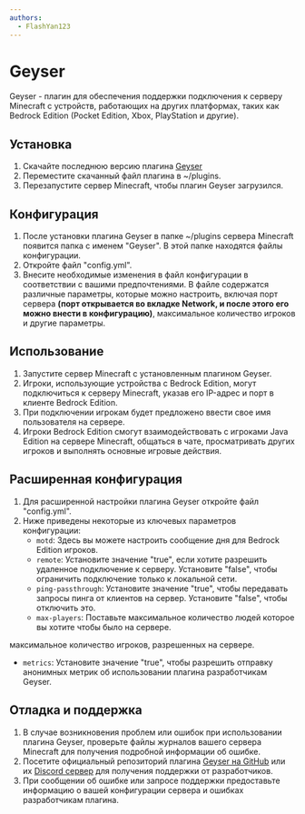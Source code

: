 ```yaml
---
authors:
  - FlashYan123
---
```


# Geyser
Geyser - плагин для обеспечения поддержки подключения к серверу Minecraft с устройств, работающих на других платформах, таких как Bedrock Edition (Pocket Edition, Xbox, PlayStation и другие).

## Установка
1. Скачайте последнюю версию плагина [Geyser](https://geysermc.org/download)
2. Переместите скачанный файл плагина в ~/plugins.
3. Перезапустите сервер Minecraft, чтобы плагин Geyser загрузился.

## Конфигурация
1. После установки плагина Geyser в папке ~/plugins сервера Minecraft появится папка с именем "Geyser". В этой папке находятся файлы конфигурации.
2. Откройте файл "config.yml".
3. Внесите необходимые изменения в файл конфигурации в соответствии с вашими предпочтениями. В файле содержатся различные параметры, которые можно настроить, включая порт сервера **(порт открывается во вкладке Network, и после этого его можно внести в конфигурацию)**, максимальное количество игроков и другие параметры.

## Использование
1. Запустите сервер Minecraft с установленным плагином Geyser.
2. Игроки, использующие устройства с Bedrock Edition, могут подключиться к серверу Minecraft, указав его IP-адрес и порт в клиенте Bedrock Edition.
3. При подключении игрокам будет предложено ввести свое имя пользователя на сервере.
4. Игроки Bedrock Edition смогут взаимодействовать с игроками Java Edition на сервере Minecraft, общаться в чате, просматривать других игроков и выполнять основные игровые действия.

## Расширенная конфигурация
1. Для расширенной настройки плагина Geyser откройте файл "config.yml".
2. Ниже приведены некоторые из ключевых параметров конфигурации:
   - `motd`: Здесь вы можете настроить сообщение дня для Bedrock Edition игроков.
   - `remote`: Установите значение "true", если хотите разрешить удаленное подключение к серверу. Установите "false", чтобы ограничить подключение только к локальной сети.
   - `ping-passthrough`: Установите значение "true", чтобы передавать запросы пинга от клиентов на сервер. Установите "false", чтобы отключить это.
   - `max-players`: Поставьте максимальное количество людей которое вы хотите чтобы было на сервере. 

 максимальное количество игроков, разрешенных на сервере.
   - `metrics`: Установите значение "true", чтобы разрешить отправку анонимных метрик об использовании плагина разработчикам Geyser.

## Отладка и поддержка
1. В случае возникновения проблем или ошибок при использовании плагина Geyser, проверьте файлы журналов вашего сервера Minecraft для получения подробной информации об ошибке.
2. Посетите официальный репозиторий плагина [Geyser на GitHub](https://github.com/GeyserMC/Geyser) или их [Discord сервер](https://discord.com/invite/geysermc) для получения поддержки от разработчиков.
3. При сообщении об ошибке или запросе поддержки предоставьте информацию о вашей конфигурации сервера и ошибках разработчикам плагина.